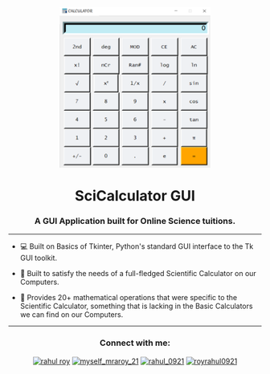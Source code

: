 <p align="center"><img align="center" src="img.png" alt="MyLogo"  height="320" width="300"/></p>
<h1 align="center">SciCalculator GUI</h1>
<h3 align="center">A GUI Application built for Online Science tuitions.</h3>

---

- 💻 Built on Basics of Tkinter, Python's standard GUI interface to the Tk GUI toolkit.

- 🌱 Built to satisfy the needs of a full-fledged Scientific Calculator on our Computers. 

- 💬 Provides 20+ mathematical operations that were specific to the Scientific Calculator, something that is lacking in the Basic Calculators we can find on our Computers.

---
<h3 align="center">Connect with me:</h3>
<p align="center">
<a href="https://linkedin.com/in/rahul roy" target="blank"><img align="center" src="https://raw.githubusercontent.com/rahuldkjain/github-profile-readme-generator/master/src/images/icons/Social/linked-in-alt.svg" alt="rahul roy" height="30" width="40" /></a>
<a href="https://instagram.com/myself_mraroy_21" target="blank"><img align="center" src="https://raw.githubusercontent.com/rahuldkjain/github-profile-readme-generator/master/src/images/icons/Social/instagram.svg" alt="myself_mraroy_21" height="30" width="40" /></a>
<a href="https://www.facebook.com/profile.php?id=100030395655071" target="blank"><img align="center" src="https://github.com/rahuldkjain/github-profile-readme-generator/blob/master/src/images/icons/Social/facebook.svg" alt="rahul_0921" height="30" width="40" /></a>
<a href="https://auth.geeksforgeeks.org/user/royrahul0921" target="blank"><img align="center" src="https://raw.githubusercontent.com/rahuldkjain/github-profile-readme-generator/master/src/images/icons/Social/geeks-for-geeks.svg" alt="royrahul0921" height="30" width="40" /></a>
</p>


